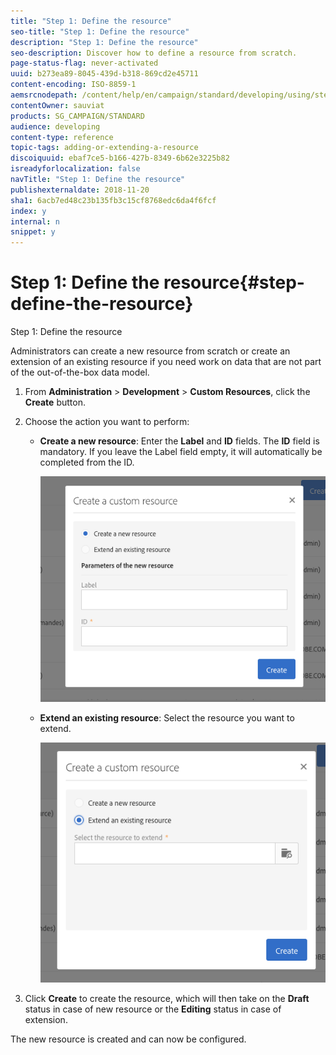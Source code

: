 ```yaml
---
title: "Step 1: Define the resource"
seo-title: "Step 1: Define the resource"
description: "Step 1: Define the resource"
seo-description: Discover how to define a resource from scratch.
page-status-flag: never-activated
uuid: b273ea89-8045-439d-b318-869cd2e45711
content-encoding: ISO-8859-1
aemsrcnodepath: /content/help/en/campaign/standard/developing/using/step-1--define-the-resource
contentOwner: sauviat
products: SG_CAMPAIGN/STANDARD
audience: developing
content-type: reference
topic-tags: adding-or-extending-a-resource
discoiquuid: ebaf7ce5-b166-427b-8349-6b62e3225b82
isreadyforlocalization: false
navTitle: "Step 1: Define the resource"
publishexternaldate: 2018-11-20
sha1: 6acb7ed48c23b135fb3c15cf8768edc6da4f6fcf
index: y
internal: n
snippet: y
---
```


# Step 1: Define the resource{#step-define-the-resource}

Step 1: Define the resource

Administrators can create a new resource from scratch or create an extension of an existing resource if you need work on data that are not part of the out-of-the-box data model.

1. From **Administration** > **Development** > **Custom Resources**, click the **Create** button.
1. Choose the action you want to perform:

    * **Create a new resource**: Enter the **Label** and **ID** fields. The **ID** field is mandatory. If you leave the Label field empty, it will automatically be completed from the ID.
    
      ![](assets/schema_extension_2.png)

    * **Extend an existing resource**: Select the resource you want to extend.
    
      ![](assets/schema_extension_10.png)

1. Click **Create** to create the resource, which will then take on the **Draft** status in case of new resource or the **Editing** status in case of extension.

The new resource is created and can now be configured.
